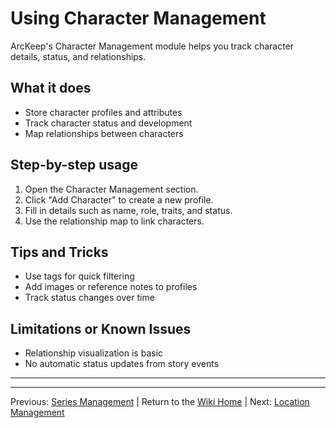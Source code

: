 # Using Character Management

ArcKeep's Character Management module helps you track character details, status, and relationships.

## What it does
- Store character profiles and attributes
- Track character status and development
- Map relationships between characters

## Step-by-step usage
1. Open the Character Management section.
2. Click "Add Character" to create a new profile.
3. Fill in details such as name, role, traits, and status.
4. Use the relationship map to link characters.

## Tips and Tricks
- Use tags for quick filtering
- Add images or reference notes to profiles
- Track status changes over time

## Limitations or Known Issues
- Relationship visualization is basic
- No automatic status updates from story events

---

---
Previous: [Series Management](../../arckeep.app.docs/SeriesManagement.md) | Return to the [Wiki Home](../../arckeep.app.docs/README.md) | Next: [Location Management](../../arckeep.app.docs/LocationManagement.md)

